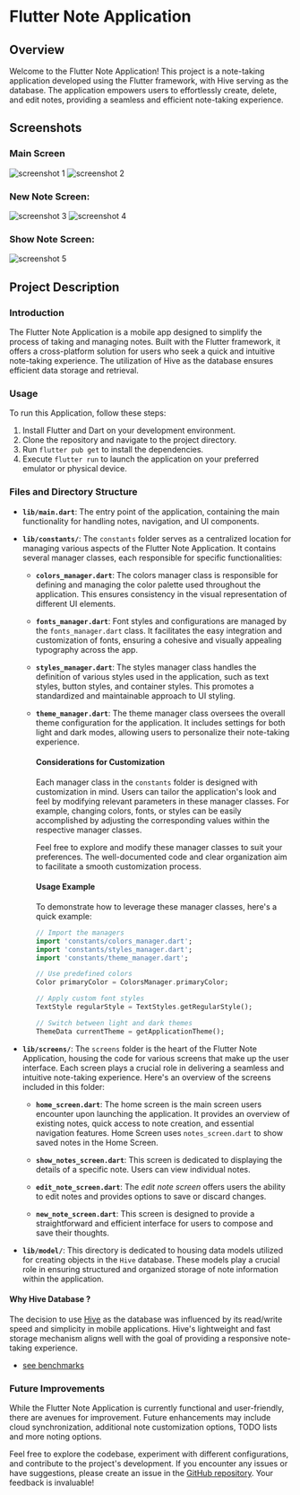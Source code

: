 # Flutter Note Application

## Overview

Welcome to the Flutter Note Application! This project is a note-taking application developed using the Flutter framework, with Hive serving as the database. The application empowers users to effortlessly create, delete, and edit notes, providing a seamless and efficient note-taking experience.

## Screenshots

### Main Screen
  
![screenshot 1](/screenshot/main_screen_resized.jpg) ![screenshot 2](/screenshot/main_screen2_resized.jpg)

### New Note Screen:
![screenshot 3](/screenshot/new_note1_resized.jpg) ![screenshot 4](/screenshot/new_note_resized.jpg)

### Show Note Screen:
![screenshot 5](/screenshot/show_note_screen_resized.jpg)

## Project Description

### Introduction

The Flutter Note Application is a mobile app designed to simplify the process of taking and managing notes. Built with the Flutter framework, it offers a cross-platform solution for users who seek a quick and intuitive note-taking experience. The utilization of Hive as the database ensures efficient data storage and retrieval.


### Usage

To run this Application, follow these steps:

1. Install Flutter and Dart on your development environment.
2. Clone the repository and navigate to the project directory.
3. Run `flutter pub get` to install the dependencies.
4. Execute `flutter run` to launch the application on your preferred emulator or physical device.

### Files and Directory Structure

- **`lib/main.dart`**: The entry point of the application, containing the main functionality for handling notes, navigation, and UI components.

- **`lib/constants/`**: The `constants` folder serves as a centralized location for managing various aspects of the Flutter Note Application. It contains several manager classes, each responsible for specific functionalities:

    - **`colors_manager.dart`**: The colors manager class is responsible for defining and managing the color palette used throughout the application. This ensures consistency in the visual representation of different UI elements.

    - **`fonts_manager.dart`**: Font styles and configurations are managed by the `fonts_manager.dart` class. It facilitates the easy integration and customization of fonts, ensuring a cohesive and visually appealing typography across the app.

    - **`styles_manager.dart`**: The styles manager class handles the definition of various styles used in the application, such as text styles, button styles, and container styles. This promotes a standardized and maintainable approach to UI styling.

    - **`theme_manager.dart`**: The theme manager class oversees the overall theme configuration for the application. It includes settings for both light and dark modes, allowing users to personalize their note-taking experience.

        #### Considerations for Customization

        Each manager class in the `constants` folder is designed with customization in mind. Users can tailor the application's look and feel by modifying relevant parameters in these manager classes. For example, changing colors, fonts, or styles can be easily accomplished by adjusting the corresponding values within the respective manager classes.

        Feel free to explore and modify these manager classes to suit your preferences. The well-documented code and clear organization aim to facilitate a smooth customization process.

        #### Usage Example

        To demonstrate how to leverage these manager classes, here's a quick example:

        ```dart
        // Import the managers
        import 'constants/colors_manager.dart';
        import 'constants/styles_manager.dart';
        import 'constants/theme_manager.dart';

        // Use predefined colors
        Color primaryColor = ColorsManager.primaryColor;

        // Apply custom font styles
        TextStyle regularStyle = TextStyles.getRegularStyle();

        // Switch between light and dark themes
        ThemeData currentTheme = getApplicationTheme();
        ```

- **`lib/screens/`**: The `screens` folder is the heart of the Flutter Note Application, housing the code for various screens that make up the user interface. Each screen plays a crucial role in delivering a seamless and intuitive note-taking experience. Here's an overview of the screens included in this folder:

    - **`home_screen.dart`**: The home screen is the main screen users encounter upon launching the application. It provides an overview of existing notes, quick access to note creation, and essential navigation features. Home Screen uses `notes_screen.dart` to show saved notes in the Home Screen.

    - **`show_notes_screen.dart`**: This screen is dedicated to displaying the details of a specific note. Users can view individual notes.

    - **`edit_note_screen.dart`**: The *edit note screen* offers users the ability to edit notes and provides options to save or discard changes.

    - **`new_note_screen.dart`**: This screen is designed to provide a straightforward and efficient interface for users to compose and save their thoughts.



- **`lib/model/`**: This directory is dedicated to housing data models utilized for creating objects in the `Hive` database. These models play a crucial role in ensuring structured and organized storage of note information within the application.


#### Why Hive Database ?

The decision to use [Hive](https://pub.dev/packages/hive) as the database was influenced by its read/write speed and simplicity in mobile applications. Hive's lightweight and fast storage mechanism aligns well with the goal of providing a responsive note-taking experience.

- [see benchmarks](https://blog.logrocket.com/comparing-hive-other-flutter-app-database-options/#benchmark-result)

### Future Improvements

While the Flutter Note Application is currently functional and user-friendly, there are avenues for improvement. Future enhancements may include cloud synchronization, additional note customization options, TODO lists and more noting options.

Feel free to explore the codebase, experiment with different configurations, and contribute to the project's development. If you encounter any issues or have suggestions, please create an issue in the [GitHub repository](https://github.com/SalehTZ/note_app_flutter). Your feedback is invaluable!
